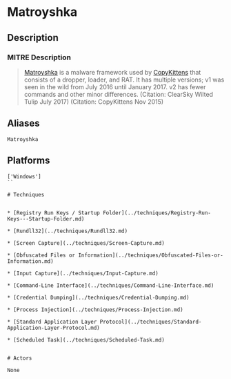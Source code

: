 
# Matroyshka

## Description

### MITRE Description

> [Matroyshka](https://attack.mitre.org/software/S0167) is a malware framework used by [CopyKittens](https://attack.mitre.org/groups/G0052) that consists of a dropper, loader, and RAT. It has multiple versions; v1 was seen in the wild from July 2016 until January 2017. v2 has fewer commands and other minor differences. (Citation: ClearSky Wilted Tulip July 2017) (Citation: CopyKittens Nov 2015)

## Aliases

```
Matroyshka
```

## Platforms

```
['Windows']
``

# Techniques


* [Registry Run Keys / Startup Folder](../techniques/Registry-Run-Keys---Startup-Folder.md)

* [Rundll32](../techniques/Rundll32.md)
    
* [Screen Capture](../techniques/Screen-Capture.md)
    
* [Obfuscated Files or Information](../techniques/Obfuscated-Files-or-Information.md)
    
* [Input Capture](../techniques/Input-Capture.md)
    
* [Command-Line Interface](../techniques/Command-Line-Interface.md)
    
* [Credential Dumping](../techniques/Credential-Dumping.md)
    
* [Process Injection](../techniques/Process-Injection.md)
    
* [Standard Application Layer Protocol](../techniques/Standard-Application-Layer-Protocol.md)
    
* [Scheduled Task](../techniques/Scheduled-Task.md)
    

# Actors

None
